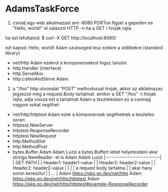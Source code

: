 # AdamsTaskForce
1. csinalj egy web alkalmazast ami :8080 PORTon figyel a gepeden es "Hello, world!" el valaszol HTTP -n ha a GET / hivjak rajta

ha ezt lefuttatod:
$ curl -X GET http://localhost:8080/ 

ezt kapod:
Hello, world!
Adam
szukseged lesz ezekre a stdlibekre (standard library)
- net/http
Adam
ezekrol a komponensekrol fogsz tanulni:
- http.Handler (interface)
- http.ServeMux
- http.ListenAndServe
Adam
2. a "/foo" http utvonalat "POST" methodussal hivjak, akkor az alklalmazas jegyezze meg a request.Body tartalmat.
amikor a GET "/foo" -t hivjak rajta, adja vissza ezt a tartalmat
Adam
a tesztelesben ez a csomag nagyon sokat segithet:
- net/http/httptest
Adam
ezek a komponensek segithetnek a teszteles soran:
- httptest.NewServer
- httptest.ResponseRecorder
- httptest.NewRequest
- http.MethodGet
- http.MethodPost
- bytes.Buffer
Adam
Adam Luzsi
a bytes.Buffert lehet helyetesiteni akar strings.NewReader -el is
Adam
Adam Luzsi
|---------------------------|
| GET PATH                           |
| Header1: header1-value    |
| Header2: header2-value   |
| Header2: header2-value   |
|                                              |
| a request body tartalma    |
| akar hany soron keresztul |
| ...                                          |
Adam
https://pkg.go.dev/net/http
Adam
https://pkg.go.dev/net/http/httptest
Adam
https://pkg.go.dev/net/http/httptest#example-ResponseRecorder
